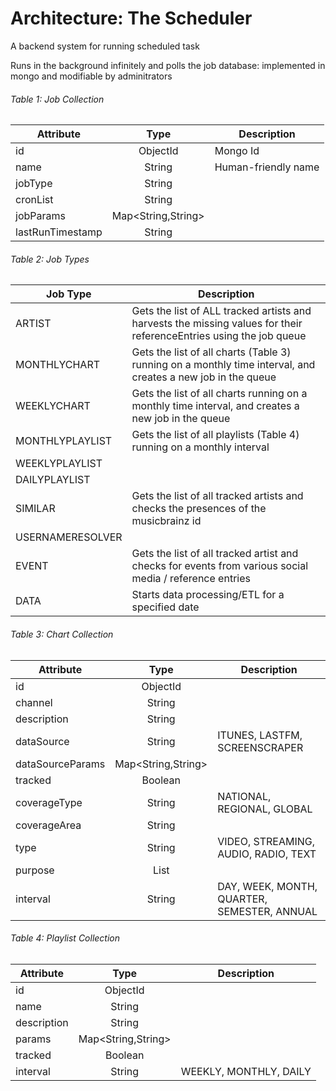 # Architecture: The Scheduler
A backend system for running scheduled task

Runs in the background infinitely and polls the job database: implemented in mongo and modifiable by adminitrators

###### Table 1: Job Collection
| Attribute         | Type                | Description         |
| ----------------- |:-------------------:| --------------------|
| id                | ObjectId            | Mongo Id            |
| name              | String              | Human-friendly name |
| jobType           | String              |                     |
| cronList          | String              |                     |
| jobParams         | Map<String,String>  |                     |
| lastRunTimestamp  | String              |                     |

###### Table 2: Job Types
| Job Type            | Description | 
| ------------------- | ----------- |
| ARTIST              | Gets the list of ALL tracked artists and harvests the missing values for their referenceEntries using the job queue|
| MONTHLYCHART        | Gets the list of all charts (Table 3) running on a monthly time interval, and creates a new job in the queue |
| WEEKLYCHART         | Gets the list of all charts running on a monthly time interval, and creates a new job in the queue |
| MONTHLYPLAYLIST     | Gets the list of all playlists (Table 4) running on a monthly interval |
| WEEKLYPLAYLIST      |             |
| DAILYPLAYLIST       |             |
| SIMILAR             | Gets the list of all tracked artists and checks the presences of the musicbrainz id |
| USERNAMERESOLVER    |             |
| EVENT               | Gets the list of all tracked artist and checks for events from various social media / reference entries |
| DATA                | Starts data processing/ETL for a specified date |

###### Table 3: Chart Collection
| Attribute           | Type                | Description  |
| ------------------- |:-------------------:| -------------|
| id                  | ObjectId            |              |
| channel             | String              |              |
| description         | String              |              |
| dataSource          | String              | ITUNES, LASTFM, SCREENSCRAPER |
| dataSourceParams    | Map<String,String>  |              |
| tracked             | Boolean             |              |
| coverageType        | String              | NATIONAL, REGIONAL, GLOBAL |
| coverageArea        | String              |              |
| type                | String              | VIDEO, STREAMING, AUDIO, RADIO, TEXT |
| purpose             | List<String>        |              |
| interval            | String              | DAY, WEEK, MONTH, QUARTER, SEMESTER, ANNUAL |

###### Table 4: Playlist Collection
| Attribute           | Type                | Description  |
| ------------------- |:-------------------:| -------------|
| id                  | ObjectId            |              |
| name                | String              |              |
| description         | String              |              |
| params              | Map<String,String>  |              |
| tracked             | Boolean             |              |
| interval            | String              | WEEKLY, MONTHLY, DAILY |
